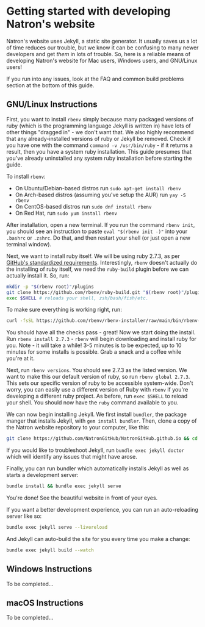 # Getting started with developing Natron's website

Natron's website uses Jekyll, a static site generator. It usually saves us a lot of time reduces our trouble, but we know it can be confusing to many newer developers and get *them* in lots of trouble. So, here is a reliable means of developing Natron's website for Mac users, Windows users, and GNU/Linux users!

If you run into any issues, look at the FAQ and common build problems section at the bottom of this guide.

## GNU/Linux Instructions

First, you want to install `rbenv` simply because many packaged versions of ruby (which is the programming language Jekyll is written in) have lots of other things "dragged in" - we don't want that. We also highly recommend that any already-installed versions of ruby or Jekyll be removed. Check if you have one with the command `command -v /usr/bin/ruby` - if it returns a result, then you have a system ruby installation. This guide presumes that you've already uninstalled any system ruby installation before starting the guide.

To install `rbenv`:

- On Ubuntu/Debian-based distros run `sudo apt-get install rbenv`
- On Arch-based distros (assuming you've setup the AUR) run `yay -S rbenv`
- On CentOS-based distros run `sudo dnf install rbenv`
- On Red Hat, run `sudo yum install rbenv`

After installation, open a new terminal. If you run the command `rbenv init`, you should see an instruction to paste `eval "$(rbenv init -)"`  into your `.bashrc` or `.zshrc`. Do that, and then restart your shell (or just open a new terminal window).

Next, we want to install ruby itself. We will be using ruby 2.7.3, as per [GitHub's standardized requirements](https://pages.github.com/versions/). Interestingly, `rbenv` doesn't actually do the installing of ruby itself, we need the `ruby-build` plugin before we can actually install it. So, run:

```bash
mkdir -p "$(rbenv root)"/plugins
git clone https://github.com/rbenv/ruby-build.git "$(rbenv root)"/plugins/ruby-build
exec $SHELL # reloads your shell, zsh/bash/fish/etc.
```

To make sure everything is working right, run:

```bash
curl -fsSL https://github.com/rbenv/rbenv-installer/raw/main/bin/rbenv-doctor | bash
```

You should have all the checks pass - great! Now we start doing the install. Run `rbenv install 2.7.3` - `rbenv` will begin downloading and install ruby for you. Note - it will take a while! 3-5 minutes is to be expected, up to 10 minutes for some installs is possible. Grab a snack and a coffee while you're at it.

Next, run `rbenv versions`. You should see 2.7.3 as the listed version. We want to make this our default version of ruby, so run `rbenv global 2.7.3`. This sets our specific version of ruby to be accessible system-wide. Don't worry, you can easily use a different version of Ruby with `rbenv` if you're developing a different ruby project. As before, run `exec $SHELL` to reload your shell. You should now have the `ruby` command available to you.

We can now begin installing Jekyll. We first install `bundler`, the package manger that installs Jekyll, with `gem install bundler`. Then, clone a copy of the Natron website repository to your computer, like this:

```bash
git clone https://github.com/NatronGitHub/NatronGitHub.github.io && cd NatronGitHub.github.io
```

If you would like to troubleshoot Jekyll, run `bundle exec jekyll doctor` which will identify any issues that might have arose.

Finally, you can run bundler which automatically installs Jekyll as well as starts a development server:

```bash
bundle install && bundle exec jekyll serve
```

You're done! See the beautiful website in front of your eyes.

If you want a better development experience, you can run an auto-reloading server like so:

```bash
bundle exec jekyll serve --livereload
```

And Jekyll can auto-build the site for you every time you make a change:

```bash
bundle exec jekyll build --watch
```

## Windows Instructions

To be completed...

## macOS Instructions

To be completed...
